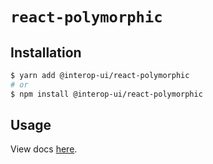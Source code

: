 # `react-polymorphic`

## Installation

```sh
$ yarn add @interop-ui/react-polymorphic
# or
$ npm install @interop-ui/react-polymorphic
```

## Usage

View docs [here](https://radix-ui.com/primitives/docs/utilities/polymorphic).
